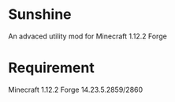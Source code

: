 # Sunshine
An advaced utility mod for Minecraft 1.12.2 Forge

# Requirement
Minecraft 1.12.2
Forge 14.23.5.2859/2860

